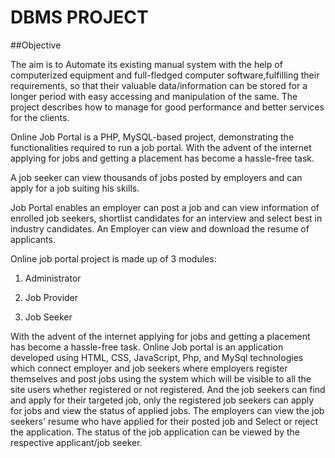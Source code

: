 # DBMS PROJECT

##Objective

The aim is to Automate its existing manual system with the help of computerized equipment and full-fledged computer software,fulfilling their requirements, so that their valuable data/information can be stored for a longer period with easy accessing and manipulation of the same. The project describes how to manage for good performance and better services for the clients.

Online Job Portal is a PHP, MySQL-based project, demonstrating the functionalities required to run a job portal. With the advent of the internet applying for jobs and getting a placement has become a hassle-free task.


A job seeker can view thousands of jobs posted by employers and can apply for a job suiting his skills.


Job Portal enables an employer can post a job and can view information of enrolled job seekers, shortlist candidates for an interview and select best in industry candidates. An Employer can view and download the resume of applicants.


Online job portal project is made up of 3 modules:
1. Administrator

2. Job Provider

3. Job Seeker


With the advent of the internet applying for jobs and getting a placement has become a hassle-free task. Online Job portal is an application developed using HTML, CSS, JavaScript, Php, and MySql technologies which connect employer and job seekers where employers register themselves and post jobs using the system which will be visible to all the site users whether registered or not registered. And the job seekers can find and apply for their targeted job, only the registered job seekers can apply for jobs and view the status of applied jobs. The employers can view the job seekers' resume who have applied for their posted job and Select or reject the application. The status of the job application can be viewed by the respective applicant/job seeker.
